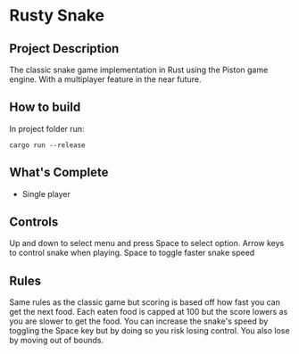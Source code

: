 # Rusty Snake

## Project Description

The classic snake game implementation in Rust using the Piston game engine. With a multiplayer feature in the near future.

## How to build

In project folder run:

    cargo run --release

## What's Complete

- Single player

## Controls

Up and down to select menu and press Space to select option. Arrow keys to control snake when playing. Space to toggle faster snake speed

## Rules

Same rules as the classic game but scoring is based off how fast you can get the next food. Each eaten food is capped at 100 but the score lowers as you are slower to get the food. You can increase the snake's speed by toggling the Space key but by doing so you risk losing control. You also lose by moving out of bounds. 